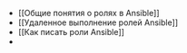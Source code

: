 - [[Общие понятия о ролях в Ansible]]
- [[Удаленное выполнение ролей Ansible]]
- [[Как писать роли Ansible]]
- 